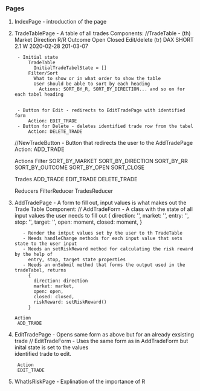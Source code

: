 ### Pages 
  1. IndexPage - introduction of the page

  2. TradeTablePage - A table of all trades 
      Components: 
        //TradeTable 
          - (th) Market  Direction   R/R   Outcome  Open          Closed      Edit/delete
            (tr)  DAX      SHORT     2.1     W      2020-02-28    201-03-07

          - Initial state  
              TradeTable
                InitialTradeTabelState = []
              Filter/Sort
                What to show or in what order to show the table
                User should be able to sort by each heading
                  Actions: SORT_BY_R, SORT_BY_DIRECTION... and so on for each tabel heading
        

          - Button for Edit - redirects to EditTradePage with identified form 
              Action: EDIT_TRADE
          - Button for Delete - deletes identified trade row from the tabel  
              Action: DELETE_TRADE
        //NewTradeButton
          - Button that redirects the user to the AddTradePage  
              Action: ADD_TRADE 

      Actions 
        Filter
          SORT_BY_MARKET
          SORT_BY_DIRECTION
          SORT_BY_RR
          SORT_BY_OUTCOME
          SORT_BY_OPEN
          SORT_CLOSE

        Trades 
          ADD_TRADE
          EDIT_TRADE
          DELETE_TRADE

      Reducers 
        FilterReducer
        TradesReducer
        

  3. AddTradePage - A form to fill out, input values is what makes out the Trade Table
      Component: 
        // AddTradeForm 
            - A class with the state of all input values the user needs to fill out 
              {
                direction: '',
                market: '',
                entry: '',
                stop: '',
                target: '',
                open: moment,
                closed: moment,
              }

            - Render the intput values set by the user to th TradeTable 
            - Needs handleChange methods for each input value that sets state to the user input
            - Needs an setRiskReward method for calculating the risk reward by the help of 
              entry, stop, target state properties
            - Needs an onSubmit method that forms the output used in the tradeTabel, returns 
              {
                direction: direction
                market: market,
                open: open,
                closed: closed,
                riskReward: setRiskReward()
              }

         Action
          ADD_TRADE

  4. EditTradePage - Opens same form as above but for an already exsisting trade
        // EditTradeForm 
            - Uses the same form as in AddTradeForm but inital state is set to the values   
              identified trade to edit.

          Action
          EDIT_TRADE

  5. WhatIsRiskPage - Explination of the importance of R